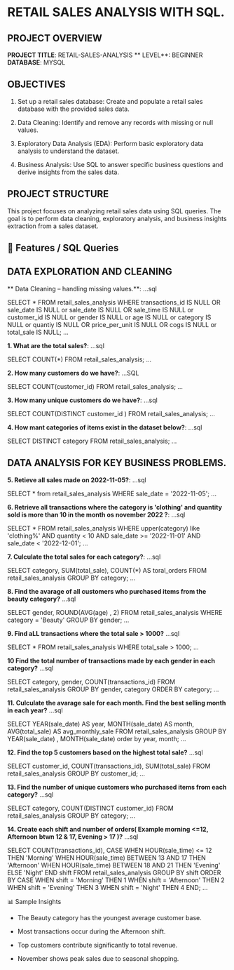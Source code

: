 # RETAIL SALES ANALYSIS WITH SQL.
## PROJECT OVERVIEW

**PROJECT TITLE**: RETAIL-SALES-ANALYSIS
** LEVEL**: BEGINNER
**DATABASE**: MYSQL

## OBJECTIVES

1. Set up a retail sales database: Create and populate a retail sales database with the provided sales data.

2. Data Cleaning: Identify and remove any records with missing or null values.

3. Exploratory Data Analysis (EDA): Perform basic exploratory data analysis to understand the dataset.

4. Business Analysis: Use SQL to answer specific business questions and derive insights from the sales data.

   
## PROJECT STRUCTURE

This project focuses on analyzing retail sales data using SQL queries.
The goal is to perform data cleaning, exploratory analysis, and business insights extraction from a sales dataset.

## 🔑 Features / SQL Queries

## DATA EXPLORATION AND CLEANING

** Data Cleaning – handling missing values.**:
...sql

  

SELECT * 
FROM retail_sales_analysis
WHERE
transactions_id IS NULL
OR
sale_date IS NULL
or
sale_date IS NULL
OR
sale_time IS NULL
or
customer_id IS NULL
or
gender IS NULL
or
age IS NULL
or
category IS NULL
or
quantiy IS NULL
OR
price_per_unit IS NULL
OR 
cogs IS NULL
or
total_sale IS NULL; 
...

**1. What are the total sales?**:
  ...sql 

  
   
SELECT
COUNT(*) 
FROM retail_sales_analysis;
...

**2. How many customers do we have?**:
  ...SQL  
  
   
SELECT
COUNT(customer_id)
FROM retail_sales_analysis; 
...

**3. How many unique customers do we have?**:
     ...sql

     
SELECT
COUNT(DISTINCT customer_id )
FROM retail_sales_analysis; 
...

**4. How mant categories of items exist in the dataset below?**:
     ...sql
     
     
SELECT DISTINCT category FROM retail_sales_analysis; 
...

## DATA ANALYSIS FOR KEY BUSINESS PROBLEMS.

**5.  Retieve all sales made on 2022-11-05?**:
     ...sql 

SELECT 
*
from retail_sales_analysis
WHERE sale_date = '2022-11-05';
...

 **6. Retrieve all transactions where the category is 'clothing' and quantity sold is more than 10 in the month os november 2022 ?**:
      ...sql
   
SELECT *
FROM retail_sales_analysis
WHERE upper(category) like 'clothing%'
  AND quantity < 10
  AND sale_date >= '2022-11-01'
  AND sale_date < '2022-12-01'; 
  ...

 
**7. Culculate the total sales for each category?**:
     ...sql 

SELECT
category,
SUM(total_sale),
COUNT(*) AS toral_orders
FROM retail_sales_analysis
GROUP BY
category;
...

**8. Find the avarage of all customers who purchased items from the beauty category?**
     ...sql 

SELECT
gender,
ROUND(AVG(age) , 2)
FROM retail_sales_analysis
WHERE category = 'Beauty'
GROUP BY gender;
...


**9. Find aLL transactions where the total sale > 1000?**
      ...sql

SELECT * 
FROM retail_sales_analysis
WHERE total_sale > 1000;
...

**10 Find the total number of transactions made by each gender in each category?**
  ...sql


SELECT
category,
gender,
COUNT(transactions_id)
FROM retail_sales_analysis
GROUP BY gender, category
ORDER BY 
category;
...

**11. Culculate the avarage sale for each month. Find the best selling month in each year?**
  ...sql
    

SELECT
YEAR(sale_date) AS year,
MONTH(sale_date) AS month,
AVG(total_sale) AS avg_monthly_sale
FROM retail_sales_analysis
GROUP BY YEAR(sale_date) ,
MONTH(sale_date)
order by
year,
month;
...

**12. Find the top 5 customers based on the highest total sale?**
  ...sql 
    

SELECT 
customer_id,
COUNT(transactions_id),
SUM(total_sale)
FROM retail_sales_analysis
GROUP BY customer_id;
...

**13. Find the number of unique customers who purchased items from each category?**
      ...sql

SELECT 
category,
COUNT(DISTINCT customer_id)
FROM retail_sales_analysis
GROUP BY category;
...

**14. Create each shift and number of orders( Example morning <=12, Afternoon btwn 12 & 17, Evening > 17 )?**
  ...sql 


SELECT 
COUNT(transactions_id), 
CASE
WHEN HOUR(sale_time) <= 12 THEN 'Morning'
WHEN HOUR(sale_time) BETWEEN 13 AND 17 THEN  'Afternoon'
WHEN HOUR(sale_time) BETWEEN 18  AND 21 THEN 'Evening'
 ELSE
 'Night'
END shift
FROM retail_sales_analysis
GROUP BY shift
ORDER BY 
CASE
WHEN shift = 'Morning' THEN 1
WHEN shift = 'Afternoon' THEN 2
WHEN shift = 'Evening' THEN 3
WHEN shift = 'Night' THEN 4
END;
...





📊 Sample Insights

* The Beauty category has the youngest average customer base.

* Most transactions occur during the Afternoon shift.

* Top customers contribute significantly to total revenue.

* November shows peak sales due to seasonal shopping.
